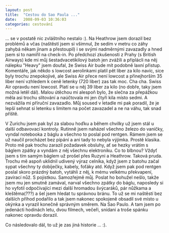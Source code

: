```yaml
---
layout: post
title:  "Cestou do Sao Paula ..."
date:   2008-09-03 10:36:03
categories: cestování
---
```


... se v postatě nic zvláštního nestalo :). Na Heathrow jsem dorazil bez problémů a včas (naštěstí jsem si všimnul, že sedím v metru co záhy zahybá někam jinam a přestoupil) i se svými nadměrnými zavazadly a hned jsem si to namířil na check-in. Po předchozí zkušenosti z Prahy (s British Airways) kde mi můj šestadvacetikilový batoh jen zvážili a připlácli na něj nálepku "Heavy" jsem doufal, že Swiss Air bude mít podobně laxní přistup. Komentáře, jak někdo s lowcost aerolinkami platil pět liber za kilo navíc, sice byly trochu znepokojivé, ale Swiss Air přece není lowcost a přinejhorším 35 liber není vzhledem k ceně letenky (720 liber) zas tak moc. Cha cha. Swiss Air opravdu není lowcost. Platí se u něj 39 liber za kilo (no dobře, taky jsem možná letěl dál). Malou útěchou mi alespoň bylo, že slečna za přepážkou měla asi trochu slitování a naúčtovala mi jen čtyři kila místo sedmi. A nezvážila mi příruční zavazadlo. Můj soused v letadle mi pak poradil, že je lepší sehnat si letenku s limitem na počet zavazadel a ne na váhu, tak snad příště.

V Zurichu jsem pak byl za slabou hoďku a během chvilky už jsem stál u další odbavovací kontroly. Rutinně jsem naházel všechno železo do vaničky, vyndal notebooka z báglu a všechno to poslal pod rentgen. Rámem jsem se už naučil procházet bez pípání a ani tady to nebyla výjimka. Prostě klasika. Proto mě pak trochu zarazil požadavek obsluhy, ať se hezky vrátím s báglem zpátky a vyndám z něj všechnu elektroniku. Co to blbnou? Vždyť jsem s tím samým báglem už prošel přes Ruzyni a Heathrow. Taková pruda. Trochu mě aspoň uklidnil udivený výraz celníka, když jsem z batohu začal sypat všechny ty dobíječky, kabely, foťáky atd. Když jsem pak pod rentgen poslal skoro prázdný batoh, vytáhli z něj, k mému velkému překvapení, zavírací nůž. S pojistkou. Samozřejmě můj. Poslat ho bohužel nešlo, takže jsem mu jen smutně zamával, narval všechno zpátky do báglu, naposledy si ho vyfotil odpočívající mezi další hromadou švýcaráků, pár nůžkama a kleštěma(???) a šel jsem hledat tu správnou bránu. To už se mi naštěstí bez dalších příhod podařilo a tak jsem nakonec spokojeně obsadil své místo u okýnka a vyrazil konečně správným směrem. Na Sao Paulo. A tam jsem po jedenácti hodinách letu, dvou filmech, večeři, snídani a troše spánku nakonec opravdu dorazil.

Co následovalo dál, to už je zas jiná historie ... :).